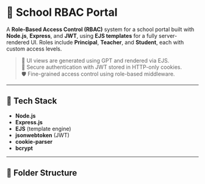 # 🏫 School RBAC Portal

A **Role-Based Access Control (RBAC)** system for a school portal built with **Node.js**, **Express**, and **JWT**, using **EJS templates** for a fully server-rendered UI. Roles include **Principal**, **Teacher**, and **Student**, each with custom access levels.

> 🎨 UI views are generated using GPT and rendered via EJS.  
> 🔐 Secure authentication with JWT stored in HTTP-only cookies.  
> 🛡️ Fine-grained access control using role-based middleware.

---

## 🧰 Tech Stack

- **Node.js**
- **Express.js**
- **EJS** (template engine)
- **jsonwebtoken** (JWT)
- **cookie-parser**
- **bcrypt**

---

## 🧱 Folder Structure

